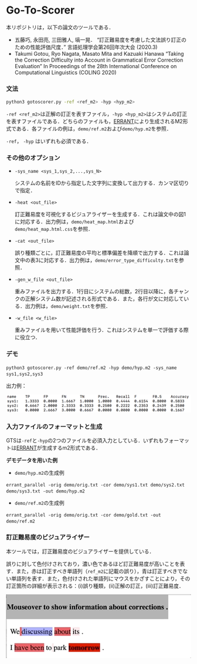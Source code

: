 # Go-To-Scorer

本リポジトリは，以下の論文のツールである．

* 五藤巧, 永田亮, 三田雅人, 塙一晃．
  “訂正難易度を考慮した文法誤り訂正のための性能評価尺度．”
  言語処理学会第26回年次大会 (2020.3)
* Takumi Gotou, Ryo Nagata, Masato Mita and Kazuaki Hanawa
  “Taking the Correction Difficulty into Account in Grammatical Error Correction Evaluation”
  In Proceedings of the 28th International Conference on Computational Linguistics (COLING 2020) 

### 文法

```bash
python3 gotoscorer.py -ref <ref_m2> -hyp <hyp_m2>
```

`-ref <ref_m2>`は正解の訂正を表すファイル，`-hyp <hyp_m2>`はシステムの訂正を表すファイルである．どちらのファイルも，[ERRANT](https://github.com/chrisjbryant/errant)により生成されるM2形式である．各ファイルの例は，`demo/ref.m2`および`demo/hyp.m2`を参照．

`-ref`， `-hyp` はいずれも必須である．

### その他のオプション

* `-sys_name <sys_1,sys_2,...,sys_N>`

  システムの名前をIDから指定した文字列に変換して出力する．カンマ区切りで指定．

* `-heat <out_file>`

  訂正難易度を可視化するビジュアライザーを生成する．これは論文中の図1に対応する．出力例は，`demo/heat_map.html`および`demo/heat_map.html.css`を参照．

* `-cat <out_file>`

  誤り種類ごとに，訂正難易度の平均と標準偏差を降順で出力する．これは論文中の表3に対応する．出力例は，`demo/error_type_difficulty.txt`を参照．

* `-gen_w_file <out_file>`

  重みファイルを出力する．1行目にシステムの総数，2行目以降に，各チャンクの正解システム数が記述される形式である．また，各行が文に対応している．出力例は，`demo/weight.txt`を参照．

* `-w_file <w_file>`

  重みファイルを用いて性能評価を行う．これはシステムを単一で評価する際に役立つ．

### デモ

`python3 gotoscorer.py -ref demo/ref.m2 -hyp demo/hyp.m2 -sys_name sys1,sys2,sys3` 

出力例：

![output_format](./image/output_format.png)

### 入力ファイルのフォーマットと生成

GTSは`-ref`と`-hyp`の2つのファイルを必須入力としている．いずれもフォーマットは[ERRANT](https://github.com/chrisjbryant/errant)が生成するm2形式である．

**デモデータを用いた例**

* `demo/hyp.m2`の生成例

 `errant_parallel -orig demo/orig.txt -cor demo/sys1.txt demo/sys2.txt demo/sys3.txt -out demo/hyp.m2`

* `demo/ref.m2`の生成例

`errant_parallel -orig demo/orig.txt -cor demo/gold.txt -out demo/ref.m2`

### 訂正難易度のビジュアライザー

本ツールでは，訂正難易度のビジュアライザーを提供している．

誤りに対して色付けされており，濃い色であるほど訂正難易度が高いことを表す．また，赤は訂正すべき単語列（`ref_m2`に記載の誤り），青は訂正すべきでない単語列を表す．また，色付けされた単語列にマウスをかざすことにより，その訂正箇所の詳細が表示される：(i)誤り種類，(ii)正解の訂正，(iii)訂正難易度．

![heat_map](./image/heat_map.gif)